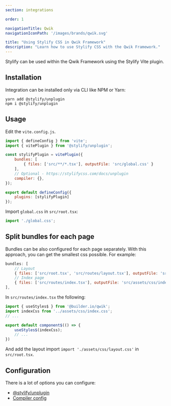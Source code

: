 ```yaml
---
section: integrations

order: 1

navigationTitle: Qwik
navigationIconPath: '/images/brands/qwik.svg'

title: "Using Stylify CSS in Qwik Framework"
description: "Learn how to use Stylify CSS with the Qwik Framework."
---
```


Stylify can be used within the Qwik Framework using the Stylify Vite plugin.

<stack-blitz-link link="stylify-qwik-example"></stack-blitz-link>

## Installation

Integration can be installed only via CLI like NPM or Yarn:
```
yarn add @stylify/unplugin
npm i @stylify/unplugin
```

## Usage

Edit the `vite.config.js`.

```js
import { defineConfig } from 'vite';
import { vitePlugin } from '@stylify/unplugin';

const stylifyPlugin = vitePlugin({
	bundles: [
		{ files: ['src/**/*.tsx'], outputFile: 'src/global.css' }
	],
	// Optional - https://stylifycss.com/docs/unplugin
	compiler: {},
});

export default defineConfig({
	plugins: [stylifyPlugin]
});
```

Import `global.css` in `src/root.tsx`:

```js
import './global.css';
```

## Split bundles for each page
Bundles can be also configured for each page separately. With this approach, you can get the smallest css possible. For example:

```js
bundles: [
	// Layout
	{ files: ['src/root.tsx', 'src/routes/layout.tsx'], outputFile: 'src/assets/css/layout.css'},
	// Index page
	{ files: ['src/routes/index.tsx'], outputFile: 'src/assets/css/index.css'},
],
```

In `src/routes/index.tsx` the following:

```js
import { useStyles$ } from '@builder.io/qwik';
import indexCss from '../assets/css/index.css';
// ...

export default component$(() => {
	useStyles$(indexCss);
	// ...
})
```

And add the layout import `import './assets/css/layout.css'` in `src/root.tsx`.

## Configuration
There is a lot of options you can configure:
- [@stylify/unplugin](/docs/unplugin)
- [Compiler config](/docs/stylify/compiler)

<where-to-next />
